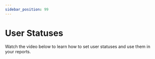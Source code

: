 ```yaml
---
sidebar_position: 99
---
```




# User Statuses

Watch the video below to learn how to set user statuses and use them in your reports.
